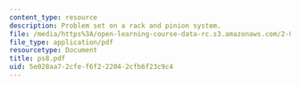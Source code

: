 ```yaml
---
content_type: resource
description: Problem set on a rack and pinion system.
file: /media/https%3A/open-learning-course-data-rc.s3.amazonaws.com/2-003j-dynamics-and-control-i-fall-2007/5e028aa72cfef6f222042cfb6f23c9c4_ps8.pdf
file_type: application/pdf
resourcetype: Document
title: ps8.pdf
uid: 5e028aa7-2cfe-f6f2-2204-2cfb6f23c9c4
---
```

